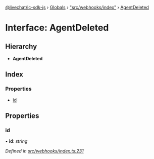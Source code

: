 [@livechat/lc-sdk-js](../README.md) › [Globals](../globals.md) › ["src/webhooks/index"](../modules/_src_webhooks_index_.md) › [AgentDeleted](_src_webhooks_index_.agentdeleted.md)

# Interface: AgentDeleted

## Hierarchy

* **AgentDeleted**

## Index

### Properties

* [id](_src_webhooks_index_.agentdeleted.md#id)

## Properties

###  id

• **id**: *string*

*Defined in [src/webhooks/index.ts:231](https://github.com/livechat/lc-sdk-js/blob/9364105/src/webhooks/index.ts#L231)*
